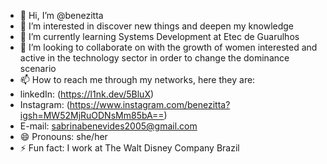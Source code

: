 - 👋 Hi, I’m @benezitta
- 👀 I’m interested in discover new things and deepen my knowledge
- 🌱 I’m currently learning Systems Development at Etec de Guarulhos
- 💞️ I’m looking to collaborate on with the growth of women interested and active in the technology sector in order to change the dominance scenario
- 📫 How to reach me through my networks, here they are:
- linkedIn: (https://l1nk.dev/5BluX)
- Instagram: (https://www.instagram.com/benezitta?igsh=MW52MjRuODNsMm85bA==)
- E-mail: sabrinabenevides2005@gmail.com
- 😄 Pronouns: she/her
- ⚡ Fun fact: I work at The Walt Disney Company Brazil


<!---
benezitta/benezitta is a ✨ special ✨ repository because its `README.md` (this file) appears on your GitHub profile.
You can click the Preview link to take a look at your changes.
--->
